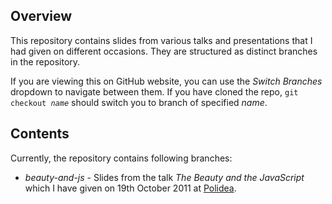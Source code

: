 Overview
-
This repository contains slides from various talks and presentations that I had given on different occasions.
They are structured as distinct branches in the repository.

If you are viewing this on GitHub website, you can use the _Switch Branches_ dropdown to navigate between them.
If you have cloned the repo, <code>git checkout _name_</code> should switch you to branch of specified _name_.

Contents
-
Currently, the repository contains following branches:

* _beauty-and-js_ - Slides from the talk _The Beauty and the JavaScript_ which I have given on 19th October 2011 at [Polidea](http://www.polidea.pl).
